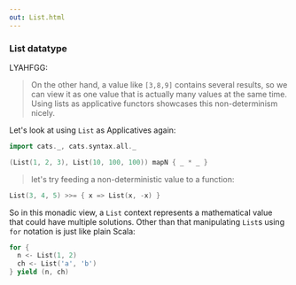 ```yaml
---
out: List.html
---
```


### List datatype

LYAHFGG:

> On the other hand, a value like `[3,8,9]` contains several results, so we can view it as one value that is actually many values at the same time. Using lists as applicative functors showcases this non-determinism nicely.

Let's look at using `List` as Applicatives again:

```scala mdoc
import cats._, cats.syntax.all._

(List(1, 2, 3), List(10, 100, 100)) mapN { _ * _ }
```

> let's try feeding a non-deterministic value to a function:

```scala mdoc
List(3, 4, 5) >>= { x => List(x, -x) }
```

So in this monadic view, a `List` context represents a mathematical value that could have multiple solutions. Other than that manipulating `List`s using `for` notation is just like plain Scala:

```scala mdoc
for {
  n <- List(1, 2)
  ch <- List('a', 'b')
} yield (n, ch)
```
